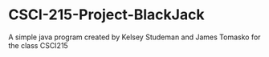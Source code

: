 # CSCI-215-Project-BlackJack
A simple java program created by Kelsey Studeman and James Tomasko for  the class CSCI215
